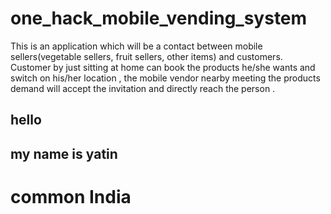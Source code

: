 # one_hack_mobile_vending_system
This is an application which will be a contact between mobile sellers(vegetable sellers, fruit sellers, other items) and customers. Customer by just sitting at home can book the products he/she wants and switch on his/her location , the mobile vendor nearby meeting the products demand will accept the invitation and directly reach the person . 

## hello 
## my name is yatin
# common India 
